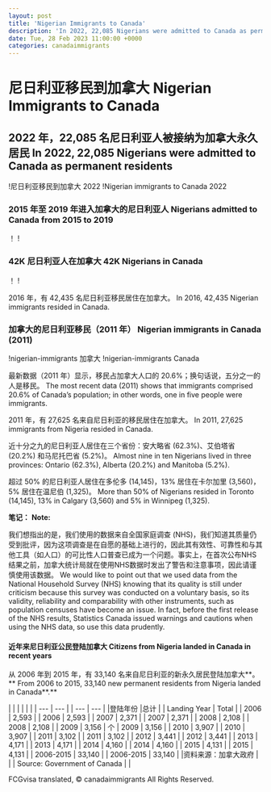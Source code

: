 ```yaml
---
layout: post
title: 'Nigerian Immigrants to Canada'
description: 'In 2022, 22,085 Nigerians were admitted to Canada as permanent residents Nigerians admitted to Canada from 2015 to 2019 42K...'
date: Tue, 28 Feb 2023 11:00:00 +0000
categories: canadaimmigrants
---
```


# 尼日利亚移民到加拿大	Nigerian Immigrants to Canada
	
## 2022 年，22,085 名尼日利亚人被接纳为加拿大永久居民	In 2022, 22,085 Nigerians were admitted to Canada as permanent residents
	
!尼日利亚移民到加拿大 2022	!Nigerian immigrants to Canada 2022
	
### 2015 年至 2019 年进入加拿大的尼日利亚人	Nigerians admitted to Canada from 2015 to 2019
	
！	!
	
### 42K 尼日利亚人在加拿大	42K Nigerians in Canada
	
！	!
	
2016 年，有 42,435 名尼日利亚移民居住在加拿大。	In 2016, 42,435 Nigerian immigrants resided in Canada.
	
### 加拿大的尼日利亚移民（2011 年）	Nigerian immigrants in Canada (2011)
	
!nigerian-immigrants 加拿大	!nigerian-immigrants Canada
	
最新数据（2011 年）显示，移民占加拿大人口的 20.6%；换句话说，五分之一的人是移民。	The most recent data (2011) shows that immigrants comprised 20.6% of Canada’s population; in other words, one in five people were immigrants.
	
2011 年，有 27,625 名来自尼日利亚的移民居住在加拿大。	In 2011, 27,625 immigrants from Nigeria resided in Canada.
	
近十分之九的尼日利亚人居住在三个省份：安大略省 (62.3%)、艾伯塔省 (20.2%) 和马尼托巴省 (5.2%)。	Almost nine in ten Nigerians lived in three provinces: Ontario (62.3%), Alberta (20.2%) and Manitoba (5.2%).
	
超过 50% 的尼日利亚人居住在多伦多 (14,145)，13% 居住在卡尔加里 (3,560)，5% 居住在温尼伯 (1,325)。	More than 50% of Nigerians resided in Toronto (14,145), 13% in Calgary (3,560) and 5% in Winnipeg (1,325).
	
**笔记：**	**Note:**
	
我们想指出的是，我们使用的数据来自全国家庭调查 (NHS)，我们知道其质量仍受到批评，因为这项调查是在自愿的基础上进行的，因此其有效性、可靠性和与其他工具（如人口）的可比性人口普查已成为一个问题。事实上，在首次公布NHS结果之前，加拿大统计局就在使用NHS数据时发出了警告和注意事项，因此请谨慎使用该数据。	We would like to point out that we used data from the National Household Survey (NHS) knowing that its quality is still under criticism because this survey was conducted on a voluntary basis, so its validity, reliability and comparability with other instruments, such as population censuses have become an issue. In fact, before the first release of the NHS results, Statistics Canada issued warnings and cautions when using the NHS data, so use this data prudently.
	
#### 近年来尼日利亚公民登陆加拿大	Citizens from Nigeria landed in Canada in recent years
	
从 2006 年到 2015 年，有 33,140 名来自尼日利亚的新永久居民登陆加拿大**。**	From 2006 to 2015, 33,140 new permanent residents from Nigeria landed in Canada**.**
	
| | |	|     |     |
| --- | --- |	| --- | --- |
|登陆年份 |总计 |	| Landing Year | Total |
| 2006 | 2,593 |	| 2006 | 2,593 |
| 2007 | 2,371 |	| 2007 | 2,371 |
| 2008 | 2,108 |	| 2008 | 2,108 |
| 2009 | 3,156 | 个	| 2009 | 3,156 |
| 2010 | 3,907 |	| 2010 | 3,907 |
| 2011 | 3,102 |	| 2011 | 3,102 |
| 2012 | 3,441 |	| 2012 | 3,441 |
| 2013 | 4,171 |	| 2013 | 4,171 |
| 2014 | 4,160 |	| 2014 | 4,160 |
| 2015 | 4,131 |	| 2015 | 4,131 |
| 2006-2015 | 33,140 |	| 2006-2015 | 33,140 |
|资料来源：加拿大政府 | |	| Source: Government of Canada |     |

FCGvisa translated, © canadaimmigrants All Rights Reserved.
